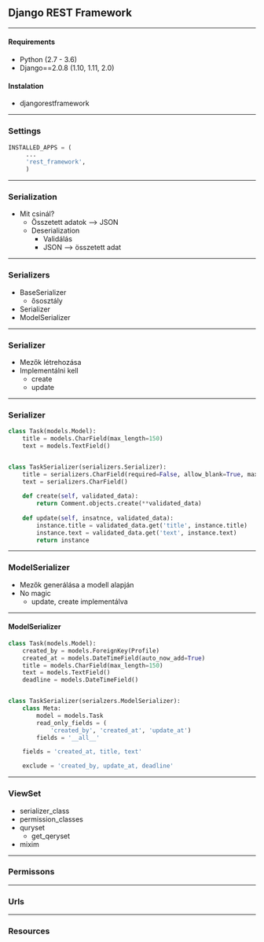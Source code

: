 ## Django REST Framework

---

#### Requirements

- Python (2.7 - 3.6)
- Django==2.0.8 (1.10, 1.11, 2.0)

#### Instalation

- djangorestframework

---

### Settings

```python
INSTALLED_APPS = (
     ... 
     'rest_framework', 
     )
```

---

### Serialization

- Mit csinál?
    - Összetett adatok --> JSON
    - Deserialization
        - Validálás
        - JSON --> összetett adat

---

### Serializers

- BaseSerializer
    - ősosztály
- Serializer
- ModelSerializer

---

### Serializer

- Mezők létrehozása 
- Implementálni kell
    - create
    - update

---

### Serializer

```python
class Task(models.Model):
    title = models.CharField(max_length=150)
    text = models.TextField()


class TaskSerializer(serializers.Serializer):
    title = serializers.CharField(required=False, allow_blank=True, max_length=100)
    text = serializers.CharField()
    
    def create(self, validated_data):
        return Comment.objects.create(**validated_data)
    
    def update(self, insatnce, validated_data):
        instance.title = validated_data.get('title', instance.title)
        instance.text = validated_data.get('text', instance.text)
        return instance
```
---

### ModelSerializer
- Mezők generálása a modell alapján
- No magic
    - update, create implementálva

---

#### ModelSerializer

```python
class Task(models.Model):
    created_by = models.ForeignKey(Profile)
    created_at = models.DateTimeField(auto_now_add=True)
    title = models.CharField(max_length=150)
    text = models.TextField()
    deadline = models.DateTimeField()


class TaskSerializer(serialzers.ModelSerializer):
    class Meta:
        model = models.Task
        read_only_fields = (
            'created_by', 'created_at', 'update_at')
        fields = '__all__'
```
```python
    fields = 'created_at, title, text'
```
```python
    exclude = 'created_by, update_at, deadline'
```
---

### ViewSet
- serializer_class
- permission_classes
- quryset
    - get_qeryset 
- mixim

---

### Permissons

--- 

### Urls

---

### Resources